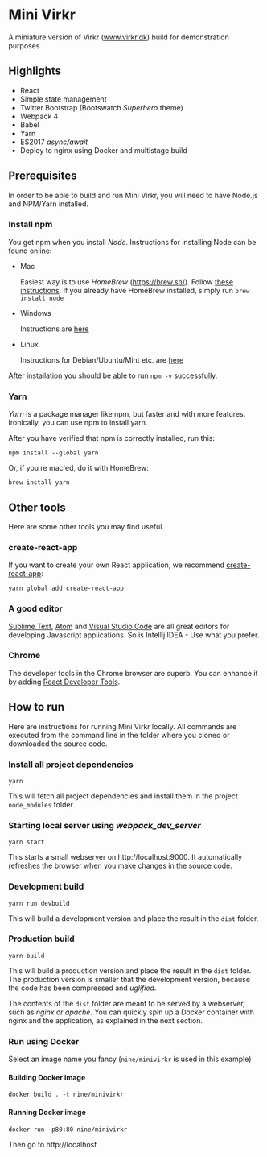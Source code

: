 # Mini Virkr

A miniature version of Virkr (www.virkr.dk) build for demonstration purposes

## Highlights
* React
* Simple state management
* Twitter Bootstrap (Bootswatch _Superhero_ theme)
* Webpack 4
* Babel
* Yarn
* ES2017 _async/await_
* Deploy to nginx using Docker and multistage build

## Prerequisites
In order to be able to build and run Mini Virkr, you will need to have Node.js and NPM/Yarn installed.

### Install npm
You get npm when you install _Node_. Instructions for installing Node can be found online:

* Mac

    Easiest way is to use _HomeBrew_ (https://brew.sh/). Follow [these instructions](http://blog.teamtreehouse.com/install-node-js-npm-mac). If you already have HomeBrew installed, simply run `brew install node`

* Windows

    Instructions are [here](http://blog.teamtreehouse.com/install-node-js-npm-windows)

* Linux

    Instructions for Debian/Ubuntu/Mint etc. are [here](https://nodejs.org/en/download/package-manager/#debian-and-ubuntu-based-linux-distributions)

After installation you should be able to run `npm -v` successfully.

### Yarn
_Yarn_ is a package manager like npm, but faster and with more features. Ironically, you can use npm to install yarn.

After you have verified that npm is correctly installed, run this:

    npm install --global yarn

Or, if you re mac'ed, do it with HomeBrew:

    brew install yarn


## Other tools
Here are some other tools you may find useful.

### create-react-app
If you want to create your own React application, we recommend [create-react-app](https://github.com/facebook/create-react-app):

    yarn global add create-react-app

### A good editor
[Sublime Text](https://www.sublimetext.com/3), [Atom](https://atom.io/) and [Visual Studio Code](https://code.visualstudio.com/) are all great editors for developing Javascript applications. So is Intellij IDEA - Use what you prefer.

### Chrome
The developer tools in the Chrome browser are superb. You can enhance it by adding [React Developer Tools](https://chrome.google.com/webstore/detail/react-developer-tools/fmkadmapgofadopljbjfkapdkoienihi).


## How to run
Here are instructions for running Mini Virkr locally. All commands are executed from the command line in the folder where you cloned or downloaded the source code.

### Install all project dependencies
    yarn

This will fetch all project dependencies and install them in the project `node_modules` folder

### Starting local server using _webpack_dev_server_
    yarn start

This starts a small webserver on http://localhost:9000. It automatically refreshes the browser when you make changes in the source code.

### Development build
    yarn run devbuild

This will build a development version and place the result in the `dist` folder.

### Production build
    yarn build

This will build a production version and place the result in the `dist` folder. The production version is smaller that the development version, because the code has been compressed and _uglified_.

The contents of the `dist` folder are meant to be served by a webserver, such as *nginx* or *apache*. You can quickly spin up a Docker container with nginx and the application, as explained in the next section.
    
### Run using Docker
Select an image name you fancy (`nine/minivirkr` is used in this example)

#### Building Docker image
    docker build . -t nine/minivirkr

#### Running Docker image
    docker run -p80:80 nine/minivirkr

Then go to http://localhost

